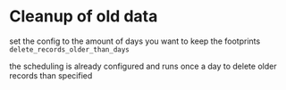 # Cleanup of old data

set the config to the amount of days you want to keep the footprints
```delete_records_older_than_days```

the scheduling is already configured and runs once a day to delete older records than specified
